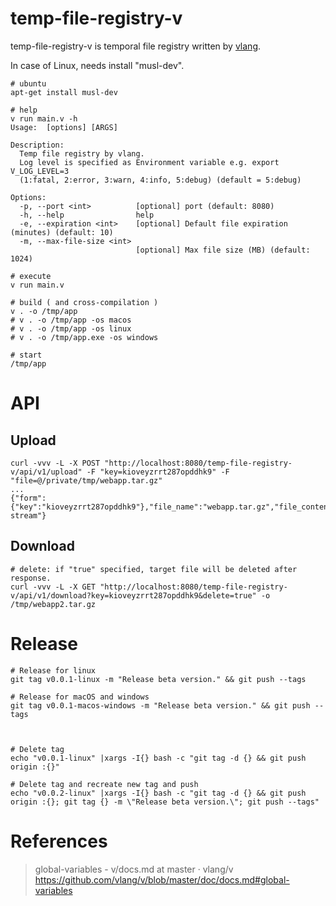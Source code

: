 # temp-file-registry-v

temp-file-registry-v is temporal file registry written by [vlang](https://github.com/vlang/v).

In case of Linux, needs install "musl-dev".

```
# ubuntu
apt-get install musl-dev
```

```
# help
v run main.v -h
Usage:  [options] [ARGS]

Description:
  Temp file registry by vlang.
  Log level is specified as Environment variable e.g. export V_LOG_LEVEL=3
  (1:fatal, 2:error, 3:warn, 4:info, 5:debug) (default = 5:debug)

Options:
  -p, --port <int>          [optional] port (default: 8080)
  -h, --help                help
  -e, --expiration <int>    [optional] Default file expiration (minutes) (default: 10)
  -m, --max-file-size <int>
                            [optional] Max file size (MB) (default: 1024)

# execute
v run main.v

# build ( and cross-compilation )
v . -o /tmp/app
# v . -o /tmp/app -os macos
# v . -o /tmp/app -os linux
# v . -o /tmp/app.exe -os windows

# start
/tmp/app
```

# API

## Upload

```
curl -vvv -L -X POST "http://localhost:8080/temp-file-registry-v/api/v1/upload" -F "key=kioveyzrrt287opddhk9" -F "file=@/private/tmp/webapp.tar.gz"
...
{"form":{"key":"kioveyzrrt287opddhk9"},"file_name":"webapp.tar.gz","file_content_type":"application/octet-stream"}
```

## Download

```
# delete: if "true" specified, target file will be deleted after response.
curl -vvv -L -X GET "http://localhost:8080/temp-file-registry-v/api/v1/download?key=kioveyzrrt287opddhk9&delete=true" -o /tmp/webapp2.tar.gz
```

# Release

```
# Release for linux
git tag v0.0.1-linux -m "Release beta version." && git push --tags

# Release for macOS and windows
git tag v0.0.1-macos-windows -m "Release beta version." && git push --tags



# Delete tag
echo "v0.0.1-linux" |xargs -I{} bash -c "git tag -d {} && git push origin :{}"

# Delete tag and recreate new tag and push
echo "v0.0.2-linux" |xargs -I{} bash -c "git tag -d {} && git push origin :{}; git tag {} -m \"Release beta version.\"; git push --tags"
```


# References

> global-variables - v/docs.md at master · vlang/v  
> https://github.com/vlang/v/blob/master/doc/docs.md#global-variables  

